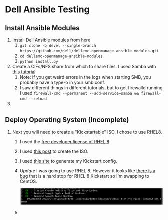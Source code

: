 # Dell Ansible Testing

## Install Ansible Modules

1. Install Dell Ansible modules from [here](https://github.com/dell/dellemc-openmanage-ansible-modules)
   1. `git clone -b devel --single-branch https://github.com/dell/dellemc-openmanage-ansible-modules.git`
   2. `cd dellemc-openmanage-ansible-modules`
   3. `python install.py`
2. Create a CIFs/NFS share from which to share files. I used Samba with [this tutorial](https://linuxize.com/post/how-to-install-and-configure-samba-on-centos-7/)
   1. Note: If you get weird errors in the logs when starting SMB, you probably have a type-o in your smb.conf.
   2. I saw different things in different tutorials, but to get firewalld running I used `firewall-cmd --permanent --add-service=samba && firewall-cmd --reload`
3. 

## Deploy Operating System (Incomplete)

1. Next you will need to create a "Kickstartable" ISO. I chose to use RHEL8.
   1. I used the [free developer license of RHEL 8](https://developers.redhat.com/rhel8/)
   2. I used [this post](https://serverfault.com/questions/517908/how-to-create-a-custom-iso-image-in-centos) to create the ISO. 
   3. I used [this site](https://access.redhat.com/labs/kickstartconfig/) to generate my Kickstart config.
   4. *Update* I was going to use RHEL 8. However it looks like [there is a bug](https://bugzilla.redhat.com/show_bug.cgi?id=1680595) that is a hard stop for RHEL 8 Kickstart so I'm swapping to CentOS.

        ![](images/error.PNG)

   5. 
